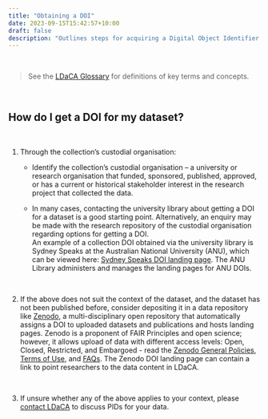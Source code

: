 ```yaml
---
title: "Obtaining a DOI"
date: 2023-09-15T15:42:57+10:00
draft: false
description: "Outlines steps for acquiring a Digital Object Identifier (DOI) for a data collection."
---
```


<br>

> See the [LDaCA Glossary](https://docs.ldaca.edu.au/other-resources/glossary/) for definitions of key terms and concepts.

<br>

## How do I get a DOI for my dataset?

<br>

1. Through the collection’s custodial organisation:

   - Identify the collection’s custodial organisation – a university or research organisation that funded, sponsored, published, approved, or has a current or historical stakeholder interest in the research project that collected the data.

   - In many cases, contacting the university library about getting a DOI for a dataset is a good starting point. Alternatively, an enquiry may be made with the research repository of the custodial organisation regarding options for getting a DOI.<br>
     An example of a collection DOI obtained via the university library is Sydney Speaks at the Australian National University (ANU), which can be viewed here: [Sydney Speaks DOI landing page](https://datacommons.anu.edu.au/DataCommons/rest/display/anudc:6184?layout=def:display). The ANU Library administers and manages the landing pages for ANU DOIs.

<br>

2. If the above does not suit the context of the dataset, and the dataset has not been published before, consider depositing it in a data repository like [Zenodo](https://zenodo.org/), a multi-disciplinary open repository that automatically assigns a DOI to uploaded datasets and publications and hosts landing pages. Zenodo is a proponent of FAIR Principles and open science; however, it allows upload of data with different access levels: Open, Closed, Restricted, and Embargoed - read the [Zenodo General Policies](https://about.zenodo.org/policies/), [Terms of Use](https://about.zenodo.org/terms/), and [FAQs](https://help.zenodo.org/). The Zenodo DOI landing page can contain a link to point researchers to the data content in LDaCA.

<br>

3. If unsure whether any of the above applies to your context, please [contact LDaCA](/contact) to discuss PIDs for your data.

<br>
